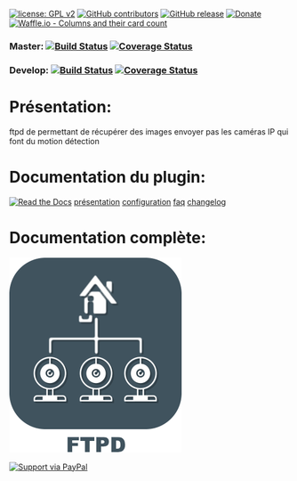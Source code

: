 [![license: GPL v2](https://img.shields.io/github/license/Jeedom-Plugins-Extra/plugin-ftpd.svg)](./LICENSE) [![GitHub contributors](https://img.shields.io/github/contributors/Jeedom-Plugins-Extra/plugin-ftpd.svg)]() [![GitHub release](https://img.shields.io/github/release/Jeedom-Plugins-Extra/plugin-ftpd.svg)]() [![Donate](https://img.shields.io/badge/Donate-PayPal-green.svg)](https://www.paypal.me/TGUENNEGUEZ/) [![Waffle.io - Columns and their card count](https://badge.waffle.io/Jeedom-Plugins-Extra/plugin-ftpd.svg?columns=all)](https://waffle.io/Jeedom-Plugins-Extra/plugin-ftpd)

### Master: [![Build Status](https://travis-ci.org/Jeedom-Plugins-Extra/plugin-ftpd.svg?branch=master)](https://travis-ci.org/Jeedom-Plugins-Extra/plugin-ftpd)  [![Coverage Status](https://coveralls.io/repos/github/Jeedom-Plugins-Extra/plugin-ftpd/badge.svg?branch=master)](https://coveralls.io/github/Jeedom-Plugins-Extra/plugin-ftpd?branch=master)

### Develop: [![Build Status](https://travis-ci.org/Jeedom-Plugins-Extra/plugin-ftpd.svg?branch=develop)](https://travis-ci.org/Jeedom-Plugins-Extra/plugin-ftpd)  [![Coverage Status](https://coveralls.io/repos/github/Jeedom-Plugins-Extra/plugin-ftpd/badge.svg?branch=develop)](https://coveralls.io/github/Jeedom-Plugins-Extra/plugin-ftpd?branch=master)

# Présentation:

ftpd de permettant de récupérer des images envoyer pas les caméras IP qui font du motion détection

# Documentation du plugin:
[![Read the Docs](https://img.shields.io/readthedocs/pip.svg)](docs/fr_FR/presentation.md)
[présentation](docs/fr_FR/presentation.md) [configuration](docs/fr_FR/configuration.md) [faq](docs/fr_FR/faq.md) [changelog](docs/fr_FR/changelog.md)

# Documentation complète:

[![Read the Docs](plugin_info/ftpd_icon.png)](https://jeedom-plugins-extra.github.io/plugin-ftpd)

[![Support via PayPal](https://cdn.rawgit.com/twolfson/paypal-github-button/1.0.0/dist/button.svg)](https://www.paypal.me/TGUENNEGUEZ/)
